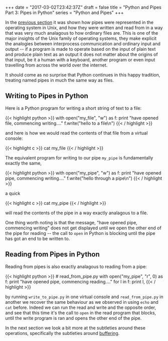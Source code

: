 +++
date = "2017-03-02T23:42:37Z"
draft = false
title = "Python and Pipes Part 3: Pipes in Python"
series = "Python and Pipes"
+++

In the [previous
section](/2017/03/python-and-pipes-part-2-introduction-to-unix-pipes/) it was
shown how pipes were represented in the operating system in Unix, and how they
were written and read from in a way that was very much analagous to how ordinary
files are. This is one of the major insights of the Unix family of operating
systems, they make explicit the analogies between interprocess communication and
ordinary input and output -- if a program is made to operate based on the input
of plain text and produce plain text as an output it does not matter about the
origins of that input, be it a human with a keyboard, another program or even
input travelling from across the world over the internet.

It should come as no surprise that Python continues in this happy tradition,
treating named pipes in much the same way as files.

Writing to Pipes in Python
--------------------------

Here is a Python program for writing a short string of text to a file:

{{< highlight python >}}
with open("my_file", "w") as f:
    print "have opened file, commencing writing...."
    f.write("hello to a file\n")
{{< / highlight >}}

and here is how we would read the contents of that file from a virtual console:

{{< highlight c >}}
cat my_file
{{< / highlight >}}

The equivalent program for writing to our pipe `my_pipe` is fundamentally
exactly the same,

{{< highlight python >}}
with open("my_pipe", "w") as f:
    print "have opened pipe, commencing writing...."
    f.write("hello through a pipe\n")
{{< / highlight >}}

a quick

{{< highlight c >}}
cat my_pipe
{{< / highlight >}}

will read the contents of the pipe in a way exactly analagous to a file.

One thing worth noting is that the message, "have opened pipe, commencing
writing" does not get displayed until we open the other end of the pipe for
reading -- the call to `open` in Python is blocking until the pipe has got an
end to be written to.

Reading from Pipes in Python
----------------------------

Reading from pipes is also exactly analagous to reading from a pipe:

<span id="read_from_pipe">
{{< highlight python >}}
# read_from_pipe.py
with open("my_pipe", "r", 0) as f:
    print "have opened pipe, commencing reading...."
    for l in f:
        print l,
{{< / highlight >}}
</span>

by running `write_to_pipe.py` in one virtual console and `read_from_pipe.py` in
another we recover the same behaviour as we observed in using `echo` and `cat`
before. Indeed we can run the read and write and the opposite order, and see
that this time it's the call to `open` in the read program that blocks, until
the write program is ran and opens the other end of the pipe.

In the next section we look a bit more at the subtleties around these
operations, specifically the subtleties around [buffering](/2017/03/python-and-pipes-part-4-on-the-buffers).
